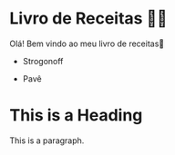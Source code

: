 # Livro de Receitas :man_cook:

Olá! Bem vindo ao meu livro de receitas:wave:

- Strogonoff



- Pavê

<!DOCTYPE html>
<html>
  <head>
    <title>Page Title</title>
  </head>
  <body>
    <h1>This is a Heading</h1>
    <p>This is a paragraph.</p>
  </body>
</html>



